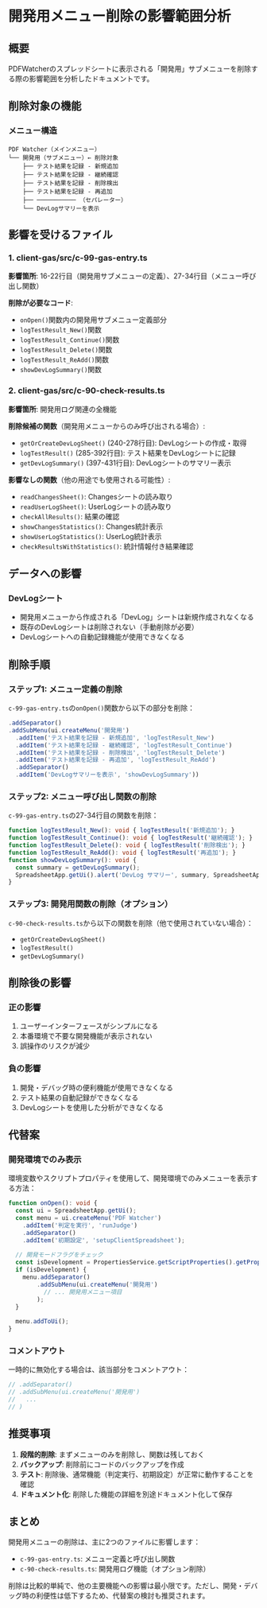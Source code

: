 # 開発用メニュー削除の影響範囲分析

## 概要
PDFWatcherのスプレッドシートに表示される「開発用」サブメニューを削除する際の影響範囲を分析したドキュメントです。

## 削除対象の機能

### メニュー構造
```
PDF Watcher（メインメニュー）
└── 開発用（サブメニュー）← 削除対象
    ├── テスト結果を記録 - 新規追加
    ├── テスト結果を記録 - 継続確認
    ├── テスト結果を記録 - 削除検出
    ├── テスト結果を記録 - 再追加
    ├── ─────────── （セパレーター）
    └── DevLogサマリーを表示
```

## 影響を受けるファイル

### 1. client-gas/src/c-99-gas-entry.ts
**影響箇所**: 16-22行目（開発用サブメニューの定義）、27-34行目（メニュー呼び出し関数）

**削除が必要なコード**:
- `onOpen()`関数内の開発用サブメニュー定義部分
- `logTestResult_New()`関数
- `logTestResult_Continue()`関数
- `logTestResult_Delete()`関数
- `logTestResult_ReAdd()`関数
- `showDevLogSummary()`関数

### 2. client-gas/src/c-90-check-results.ts
**影響箇所**: 開発用ログ関連の全機能

**削除候補の関数**（開発用メニューからのみ呼び出される場合）:
- `getOrCreateDevLogSheet()` (240-278行目): DevLogシートの作成・取得
- `logTestResult()` (285-392行目): テスト結果をDevLogシートに記録
- `getDevLogSummary()` (397-431行目): DevLogシートのサマリー表示

**影響なしの関数**（他の用途でも使用される可能性）:
- `readChangesSheet()`: Changesシートの読み取り
- `readUserLogSheet()`: UserLogシートの読み取り
- `checkAllResults()`: 結果の確認
- `showChangesStatistics()`: Changes統計表示
- `showUserLogStatistics()`: UserLog統計表示
- `checkResultsWithStatistics()`: 統計情報付き結果確認

## データへの影響

### DevLogシート
- 開発用メニューから作成される「DevLog」シートは新規作成されなくなる
- 既存のDevLogシートは削除されない（手動削除が必要）
- DevLogシートへの自動記録機能が使用できなくなる

## 削除手順

### ステップ1: メニュー定義の削除
`c-99-gas-entry.ts`の`onOpen()`関数から以下の部分を削除：
```typescript
.addSeparator()
.addSubMenu(ui.createMenu('開発用')
  .addItem('テスト結果を記録 - 新規追加', 'logTestResult_New')
  .addItem('テスト結果を記録 - 継続確認', 'logTestResult_Continue')
  .addItem('テスト結果を記録 - 削除検出', 'logTestResult_Delete')
  .addItem('テスト結果を記録 - 再追加', 'logTestResult_ReAdd')
  .addSeparator()
  .addItem('DevLogサマリーを表示', 'showDevLogSummary'))
```

### ステップ2: メニュー呼び出し関数の削除
`c-99-gas-entry.ts`の27-34行目の関数を削除：
```typescript
function logTestResult_New(): void { logTestResult('新規追加'); }
function logTestResult_Continue(): void { logTestResult('継続確認'); }
function logTestResult_Delete(): void { logTestResult('削除検出'); }
function logTestResult_ReAdd(): void { logTestResult('再追加'); }
function showDevLogSummary(): void {
  const summary = getDevLogSummary();
  SpreadsheetApp.getUi().alert('DevLog サマリー', summary, SpreadsheetApp.getUi().ButtonSet.OK);
}
```

### ステップ3: 開発用関数の削除（オプション）
`c-90-check-results.ts`から以下の関数を削除（他で使用されていない場合）：
- `getOrCreateDevLogSheet()`
- `logTestResult()`
- `getDevLogSummary()`

## 削除後の影響

### 正の影響
1. ユーザーインターフェースがシンプルになる
2. 本番環境で不要な開発機能が表示されない
3. 誤操作のリスクが減少

### 負の影響
1. 開発・デバッグ時の便利機能が使用できなくなる
2. テスト結果の自動記録ができなくなる
3. DevLogシートを使用した分析ができなくなる

## 代替案

### 開発環境でのみ表示
環境変数やスクリプトプロパティを使用して、開発環境でのみメニューを表示する方法：
```typescript
function onOpen(): void {
  const ui = SpreadsheetApp.getUi();
  const menu = ui.createMenu('PDF Watcher')
    .addItem('判定を実行', 'runJudge')
    .addSeparator()
    .addItem('初期設定', 'setupClientSpreadsheet');
  
  // 開発モードフラグをチェック
  const isDevelopment = PropertiesService.getScriptProperties().getProperty('DEVELOPMENT_MODE') === 'true';
  if (isDevelopment) {
    menu.addSeparator()
        .addSubMenu(ui.createMenu('開発用')
          // ... 開発用メニュー項目
        );
  }
  
  menu.addToUi();
}
```

### コメントアウト
一時的に無効化する場合は、該当部分をコメントアウト：
```typescript
// .addSeparator()
// .addSubMenu(ui.createMenu('開発用')
//   ...
// )
```

## 推奨事項

1. **段階的削除**: まずメニューのみを削除し、関数は残しておく
2. **バックアップ**: 削除前にコードのバックアップを作成
3. **テスト**: 削除後、通常機能（判定実行、初期設定）が正常に動作することを確認
4. **ドキュメント化**: 削除した機能の詳細を別途ドキュメント化して保存

## まとめ

開発用メニューの削除は、主に2つのファイルに影響します：
- `c-99-gas-entry.ts`: メニュー定義と呼び出し関数
- `c-90-check-results.ts`: 開発用ログ機能（オプション削除）

削除は比較的単純で、他の主要機能への影響は最小限です。ただし、開発・デバッグ時の利便性は低下するため、代替案の検討も推奨されます。